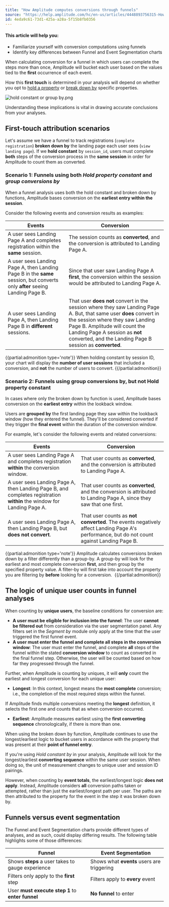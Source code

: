 ```yaml
---
title: "How Amplitude computes conversions through funnels"
source: "https://help.amplitude.com/hc/en-us/articles/4448893756315-How-Amplitude-computes-conversions-through-funnels"
id: 4eda9c61-73d1-425a-a28a-5f15b8fb0356
---
```


#### This article will help you:

* Familiarize yourself with conversion computations using funnels
* Identify key differences between Funnel and Event Segmentation charts

When calculating conversion for a funnel in which users can complete the steps more than once, Amplitude will bucket each user based on the values tied to the **first** occurrence of each event.

How this **first touch** is determined in your analysis will depend on whether you opt to [hold a property](/docs/analytics/charts/funnel-analysis/funnel-analysis-hold-properties-constant) or [break down by](/docs/analytics/charts/funnel-analysis/funnel-analysis-view-by-property-value) specific properties.

![hold constant or group by.png](/docs/output/img/funnel-analysis/hold-constant-or-group-by-png.png)

Understanding these implications is vital in drawing accurate conclusions from your analyses.

## First-touch attribution scenarios

Let's assume we have a funnel to track registrations (`complete registration`) **broken down by** the landing page each user sees (`view landing page`). If we **hold constant** by `session_id`, users must complete **both** steps of the conversion process in the **same session** in order for Amplitude to count them as converted.

### Scenario 1: Funnels using both *Hold property constant* and *group conversions by*

When a funnel analysis uses both the hold constant and broken down by functions, Amplitude bases conversion on the **earliest entry within the session**.

Consider the following events and conversion results as examples:

| **Events** | **Conversion** |
| --- | --- |
| A user sees Landing Page A and completes registration within the **same** session. | The session counts as **converted**, and the conversion is attributed to Landing Page A. |
| A user sees Landing Page A, then Landing Page B in the **same** session, but converts only **after** seeing Landing Page B. | Since that user saw Landing Page A **first**, the conversion within the session would be attributed to Landing Page A. |
| A user sees Landing Page A, then Landing Page B in **different** sessions. | That user **does not** convert in the session where they saw Landing Page A. But, that same user **does** convert in the session where they saw Landing Page B. Amplitude will count the Landing Page A session as **not** converted, and the Landing Page B session as **converted**. |

{{partial:admonition type='note'}}
When holding constant by session ID, your chart will display the **number of user sessions** that included a conversion, and **not** the number of users to convert.
{{/partial:admonition}}

### Scenario 2: Funnels using group conversions by, but not Hold property constant

In cases where only the broken down by function is used, Amplitude bases conversion on the **earliest entry** within the lookback window.

Users are **grouped by** the first landing page they saw within the lookback window (how they entered the funnel). They'll be considered converted if they trigger the **final event** within the duration of the conversion window.

For example, let's consider the following events and related conversions:

| **Events** | **Conversion** |
| --- | --- |
| A user sees Landing Page A and completes registration **within** the conversion window. | That user counts as **converted**, and the conversion is attributed to Landing Page A. |
| A user sees Landing Page A, then Landing Page B, and completes registration **within** the window for Landing Page A. | That user counts as **converted**, and the conversion is attributed to Landing Page A, since they saw that one first. |
| A user sees Landing Page A, then Landing Page B, but **does not convert**. | That user counts as **not converted**. The events negatively affect Landing Page A's performance, but do not count against Landing Page B. |

{{partial:admonition type='note'}}
 Amplitude calculates conversions broken down by a filter differently than a group-by. A group-by will look for the earliest and most complete conversion **first**, and then group by the specified property value. A filter-by will first take into account the property you are filtering by **before** looking for a conversion. 
{{/partial:admonition}}

## The logic of unique user counts in funnel analyses

When counting by **unique users**, the baseline conditions for conversion are:

* **A user must be eligible for inclusion into the funnel**: The user **cannot be filtered out** from consideration via the user segmentation panel. Any filters set in the *Segment by* module only apply at the time that the user triggered the first funnel event.
* **A user must enter the funnel and complete all steps in the conversion window**: The user must enter the funnel, and complete **all** steps of the funnel within the stated **conversion window** to count as converted in the final funnel step. Otherwise, the user will be counted based on how far they progressed through the funnel.

Further, when Amplitude is counting by uniques, it will **only** count the earliest and longest conversion for each unique user:

* **Longest**: In this context, longest means the **most complete** conversion; i.e., the completion of the most required steps within the funnel.

If Amplitude finds multiple conversions meeting the **longest** definition, it selects the first one and counts that as when conversion occurred.

* **Earliest**: Amplitude measures earliest using the **first converting sequence** chronologically, if there is more than one.

When using the broken down by function, Amplitude continues to use the longest/earliest logic to bucket users in accordance with the property that was present at their **point of funnel entry**. 

If you're using *Hold constant by* in your analysis, Amplitude will look for the longest/earliest **converting sequence** within the same user session. When doing so, the unit of measurement changes to unique user and session ID pairings.

However, when counting by **event totals**, the earliest/longest logic **does not apply**. Instead, Amplitude considers **all** conversion paths taken or attempted, rather than just the earliest/longest path per user. The paths are then attributed to the property for the event in the step it was broken down by.

## Funnels versus event segmentation

The Funnel and Event Segmentation charts provide different types of analyses, and as such, could display differing results. The following table highlights some of those differences:

| **Funnel** | **Event Segmentation** |
| --- | --- |
| Shows **steps** a user takes to gauge experience | Shows what **events** users are triggering |
| Filters only apply to the **first** step | Filters apply to **every** event |
| User **must execute step 1** to **enter funnel** | **No funnel** to enter |
